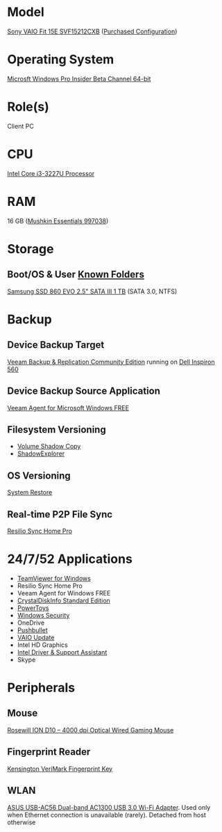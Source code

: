# Model

[Sony VAIO Fit 15E SVF15212CXB](https://www.sony.com/electronics/support/laptop-pc-svf-series/svf15212cxb) ([Purchased Configuration](https://www.newegg.com/black-sony-vaio-f-series-svf15212cxb-mainstream/p/N82E16834126014))

# Operating System

[Microsft Windows Pro Insider Beta Channel 64-bit](https://docs.microsoft.com/en-us/windows-insider/flight-hub/)

# Role(s)

Client PC

# CPU

[Intel Core i3-3227U Processor](https://ark.intel.com/content/www/us/en/ark/products/72057/intel-core-i3-3227u-processor-3m-cache-1-90-ghz.html)

# RAM

16 GB ([Mushkin Essentials 997038](http://www.poweredbymushkin.com/Home/index.php/catalog/memory/essentials/item/229-ddr3-4/1329-997038))

# Storage

## Boot/OS & User [Known Folders](https://docs.microsoft.com/en-us/windows/win32/shell/known-folders)

[Samsung SSD 860 EVO 2.5" SATA III 1 TB](https://www.samsung.com/us/computing/memory-storage/solid-state-drives/ssd-860-evo-2-5--sata-iii-1tb-mz-76e1t0b-am/) (SATA 3.0, NTFS)

# Backup

## Device Backup Target 
[Veeam Backup & Replication Community Edition](https://www.veeam.com/virtual-machine-backup-solution-free.html) running on [Dell Inspiron 560](https://github.com/jdrch/Hardware/blob/master/Dell%20Inspiron%20560.md)

## Device Backup Source Application

[Veeam Agent for Microsoft Windows FREE](https://www.veeam.com/windows-endpoint-server-backup-free.html)

## Filesystem Versioning

* [Volume Shadow Copy](https://docs.microsoft.com/en-us/windows/win32/vss/volume-shadow-copy-service-overview)
* [ShadowExplorer](https://www.shadowexplorer.com/)

## OS Versioning

[System Restore](https://docs.microsoft.com/en-us/windows/win32/sr/system-restore-reference)

## Real-time P2P File Sync

[Resilio Sync Home Pro](https://www.resilio.com/individuals/)

# 24/7/52 Applications

* [TeamViewer for Windows](https://www.teamviewer.com/en-us/download/windows/)
* Resilio Sync Home Pro
* Veeam Agent for Windows FREE
* [CrystalDiskInfo Standard Edition](https://crystalmark.info/en/software/crystaldiskinfo/)
* [PowerToys](https://github.com/microsoft/PowerToys)
* [Windows Security](https://www.microsoft.com/en-us/windows/comprehensive-security)
* OneDrive
* [Pushbullet](https://www.pushbullet.com/)
* [VAIO Update](https://www.sony.com/electronics/support/laptop-pc-svf-series/svf15212cxb/downloads)
* Intel HD Graphics
* [Intel Driver & Support Assistant](https://www.intel.com/content/www/us/en/support/detect.html)
* Skype

# Peripherals

## Mouse 

[Rosewill ION D10 – 4000 dpi Optical Wired Gaming Mouse](https://www.rosewill.com/product/rosewill-ion-d10-4000-dpi-optical-wired-gaming-mouse/)

## Fingerprint Reader

[Kensington VeriMark Fingerprint Key](https://www.kensington.com/p/products/security/biometric/verimark-fingerprint-key-fido-u2f-for-universal-2nd-factor-authentication-windows-hello/)

## WLAN

[ASUS USB-AC56 Dual-band AC1300 USB 3.0 Wi-Fi Adapter](https://www.asus.com/us/Networking/USBAC56/). Used only when Ethernet connection is unavailable (rarely). Detached from host otherwise
